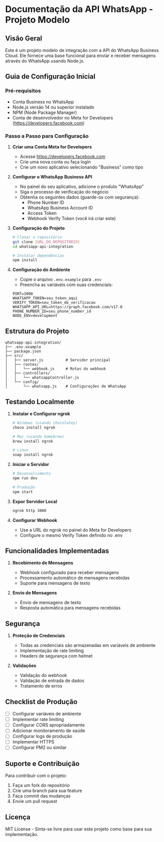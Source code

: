 # Documentação da API WhatsApp - Projeto Modelo

## Visão Geral
Este é um projeto modelo de integração com a API do WhatsApp Business Cloud. Ele fornece uma base funcional para enviar e receber mensagens através do WhatsApp usando Node.js.

## Guia de Configuração Inicial

### Pré-requisitos
- Conta Business no WhatsApp
- Node.js versão 14 ou superior instalado
- NPM (Node Package Manager)
- Conta de desenvolvedor no Meta for Developers (https://developers.facebook.com)

### Passo a Passo para Configuração

1. **Criar uma Conta Meta for Developers**
   - Acesse https://developers.facebook.com
   - Crie uma nova conta ou faça login
   - Crie um novo aplicativo selecionando "Business" como tipo

2. **Configurar o WhatsApp Business API**
   - No painel do seu aplicativo, adicione o produto "WhatsApp"
   - Siga o processo de verificação do negócio
   - Obtenha os seguintes dados (guarde-os com segurança):
     - Phone Number ID
     - WhatsApp Business Account ID
     - Access Token
     - Webhook Verify Token (você irá criar este)

3. **Configuração do Projeto**
   ```bash
   # Clonar o repositório
   git clone [URL_DO_REPOSITORIO]
   cd whatsapp-api-integration

   # Instalar dependências
   npm install
   ```

4. **Configuração do Ambiente**
   - Copie o arquivo `.env.example` para `.env`
   - Preencha as variáveis com suas credenciais:
   ```env
   PORT=3000
   WHATSAPP_TOKEN=seu_token_aqui
   VERIFY_TOKEN=seu_token_de_verificacao
   WHATSAPP_API_URL=https://graph.facebook.com/v17.0
   PHONE_NUMBER_ID=seu_phone_number_id
   NODE_ENV=development
   ```

## Estrutura do Projeto
```
whatsapp-api-integration/
├── .env.example
├── package.json
├── src/
│   ├── server.js          # Servidor principal
│   ├── routes/
│   │   └── webhook.js     # Rotas do webhook
│   ├── controllers/
│   │   └── whatsappController.js
│   └── config/
│       └── whatsapp.js    # Configurações do WhatsApp
```

## Testando Localmente

1. **Instalar e Configurar ngrok**
   ```bash
   # Windows (usando chocolatey)
   choco install ngrok

   # Mac (usando homebrew)
   brew install ngrok

   # Linux
   snap install ngrok
   ```

2. **Iniciar o Servidor**
   ```bash
   # Desenvolvimento
   npm run dev

   # Produção
   npm start
   ```

3. **Expor Servidor Local**
   ```bash
   ngrok http 3000
   ```

4. **Configurar Webhook**
   - Use a URL do ngrok no painel do Meta for Developers
   - Configure o mesmo Verify Token definido no .env

## Funcionalidades Implementadas

1. **Recebimento de Mensagens**
   - Webhook configurado para receber mensagens
   - Processamento automático de mensagens recebidas
   - Suporte para mensagens de texto

2. **Envio de Mensagens**
   - Envio de mensagens de texto
   - Resposta automática para mensagens recebidas

## Segurança

1. **Proteção de Credenciais**
   - Todas as credenciais são armazenadas em variáveis de ambiente
   - Implementação de rate limiting
   - Headers de segurança com helmet

2. **Validações**
   - Validação do webhook
   - Validação de entrada de dados
   - Tratamento de erros

## Checklist de Produção

- [ ] Configurar variáveis de ambiente
- [ ] Implementar rate limiting
- [ ] Configurar CORS apropriadamente
- [ ] Adicionar monitoramento de saúde
- [ ] Configurar logs de produção
- [ ] Implementar HTTPS
- [ ] Configurar PM2 ou similar

## Suporte e Contribuição

Para contribuir com o projeto:
1. Faça um fork do repositório
2. Crie uma branch para sua feature
3. Faça commit das mudanças
4. Envie um pull request

## Licença
MIT License - Sinta-se livre para usar este projeto como base para sua implementação. 